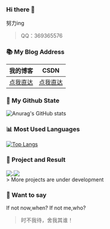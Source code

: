 ### Hi there 👋

<!--
**hnistzdk/hnistzdk** is a ✨ _special_ ✨ repository because its `README.md` (this file) appears on your GitHub profile.

Here are some ideas to get you started:

- 🔭 I’m currently working on ...
- 🌱 I’m currently learning ...
- 👯 I’m looking to collaborate on ...
- 🤔 I’m looking for help with ...
- 💬 Ask me about ...
- 📫 How to reach me: ...
- 😄 Pronouns: ...
- ⚡ Fun fact: ...
-->
<!-- [![Anurag's GitHub stats](https://github-readme-stats.vercel.app/api?username=hnistzdk)](https://github.com/anuraghazra/github-readme-stats) -->
努力ing

> QQ：369365576

### 📚 My Blog Address
| 我的博客                                                | CSDN                                          |
| --------------------------------------------------- | --------------------------------------------- |
| [点我直达](http://116.62.126.207:8090/user/toIndex) | [点我直达](https://blog.csdn.net/fengzhubuliuxue) |

### 🌈 My Github State
![Anurag's GitHub stats](https://github-readme-stats.vercel.app/api?username=hnistzdk&count_private=true)

### 📊 Most Used Languages
[![Top Langs](https://github-readme-stats.vercel.app/api/top-langs/?username=hnistzdk&hide=javascript,html,css,scss)](https://github.com/anuraghazra/github-readme-stats)

### 🎉 Project and Result
<!-- [![Readme Card](https://github-readme-stats.vercel.app/api/pin/?username=hnistzdk&repo=Cold-chain-food&show_owner=true)](https://github.com/hnistzdk/Cold-chain-food)
[![Readme Card](https://github-readme-stats.vercel.app/api/pin/?username=hnistzdk&repo=MyBlog&show_owner=true)](https://github.com/hnistzdk/MyBlog) -->

<a href="https://github.com/anuraghazra/github-readme-stats">
  <img align="center" src="https://github-readme-stats.vercel.app/api/pin/?username=hnistzdk&repo=Cold-chain-food&show_owner=true" />
</a>
<a href="https://github.com/anuraghazra/convoychat">
  <img align="center" src="https://github-readme-stats.vercel.app/api/pin/?username=hnistzdk&repo=MyBlog&show_owner=true" />
</a>
<br>
> More projects are under development

### 💬 Want to say

If not now,when? If not me,who?

> 时不我待，舍我其谁！

